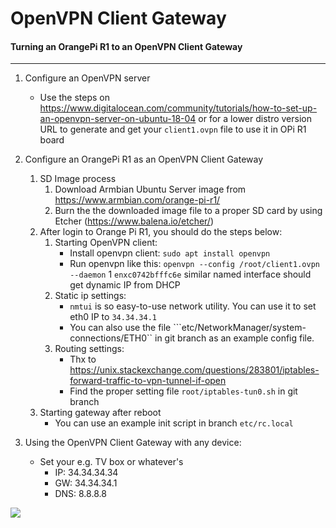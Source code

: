 # OpenVPN Client Gateway
#### Turning an OrangePi R1 to an OpenVPN Client Gateway
---

1. Configure an OpenVPN server
    * Use the steps on https://www.digitalocean.com/community/tutorials/how-to-set-up-an-openvpn-server-on-ubuntu-18-04 or for a lower distro version URL to generate and get your ```client1.ovpn``` file to use it in OPi R1 board 

1. Configure an OrangePi R1 as an OpenVPN Client Gateway
    1. SD Image process
        1. Download Armbian Ubuntu Server image from https://www.armbian.com/orange-pi-r1/
        1. Burn the the downloaded image file to a proper SD card by using Etcher (https://www.balena.io/etcher/)
    1. After login to Orange Pi R1, you should do the steps below:
        1. Starting OpenVPN client:
            * Install openvpn client: ```sudo apt install openvpn```
            * Run openvpn like this: ```openvpn --config /root/client1.ovpn --daemon```
        1  ```enxc0742bfffc6e``` similar named interface should get dynamic IP from DHCP
        1. Static ip settings:
            * ```nmtui``` is so easy-to-use network utility. You can use it to set eth0 IP to ```34.34.34.1```
            * You can also use the file ```etc/NetworkManager/system-connections/ETH0`` in git branch as an example config file.
        1. Routing settings:
            * Thx to https://unix.stackexchange.com/questions/283801/iptables-forward-traffic-to-vpn-tunnel-if-open
            * Find the proper setting file ```root/iptables-tun0.sh``` in git branch 
    1. Starting gateway after reboot
        * You can use an example init script in branch ```etc/rc.local```
1. Using the OpenVPN Client Gateway with any device:
    * Set your e.g. TV box or whatever's
        * IP: 34.34.34.34
        * GW: 34.34.34.1
        * DNS: 8.8.8.8

![](https://lh3.googleusercontent.com/GUCXC5DaWXitSj_HCexT8fcAhlt46WIxYWWvucm0PLgXX9fokSq1JeYIgSUvoVceEK_VyllniKLa4aH6tjb-kAUSikbUuFc9ud7prUQ_8vL0dm2JP8wbFO9MG6WkaqzFjiaTJHF7vIA=w430-h641-no)
